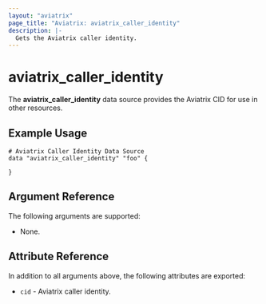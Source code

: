 ```yaml
---
layout: "aviatrix"
page_title: "Aviatrix: aviatrix_caller_identity"
description: |-
  Gets the Aviatrix caller identity.
---
```


# aviatrix_caller_identity

The **aviatrix_caller_identity** data source provides the Aviatrix CID for use in other resources.

## Example Usage

```hcl
# Aviatrix Caller Identity Data Source
data "aviatrix_caller_identity" "foo" {

}
```

## Argument Reference

The following arguments are supported:

* None.

## Attribute Reference

In addition to all arguments above, the following attributes are exported:

* `cid` - Aviatrix caller identity.
